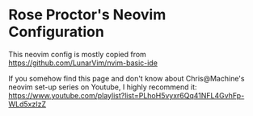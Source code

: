 # Rose Proctor's Neovim Configuration

This neovim config is mostly copied from https://github.com/LunarVim/nvim-basic-ide

If you somehow find this page and don't know about Chris@Machine's neovim set-up
series on Youtube, I highly recommend it: https://www.youtube.com/playlist?list=PLhoH5vyxr6Qq41NFL4GvhFp-WLd5xzIzZ
